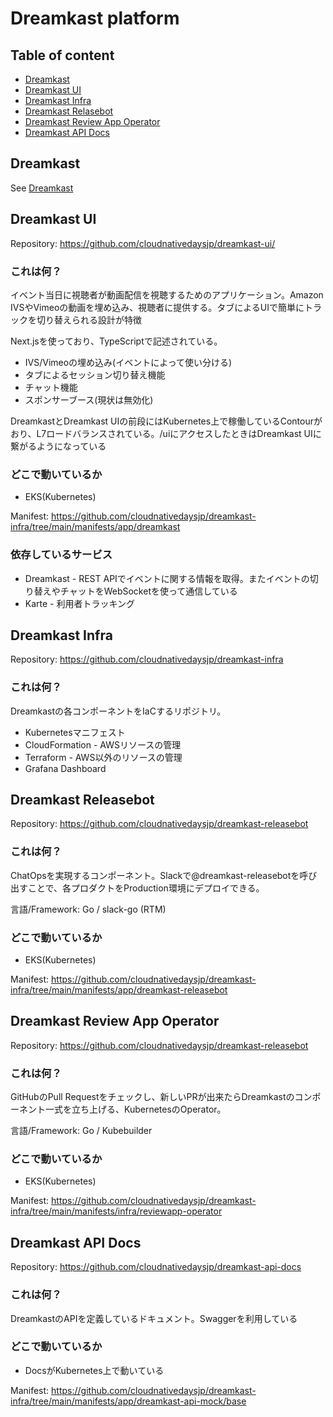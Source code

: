 Dreamkast platform
==================

## Table of content

- [Dreamkast](#dreamkast)
- [Dreamkast UI](#dreamkast-UI)
- [Dreamkast Infra](#dreamkast-infra)
- [Dreamkast Relasebot](#dreamkast-relasebot)
- [Dreamkast Review App Operator](#dreamkast-reveiw-app-operator)
- [Dreamkast API Docs](#dreamkast-api-docs)

## Dreamkast

See [Dreamkast](docs/dreamkast.md)

## Dreamkast UI

Repository: https://github.com/cloudnativedaysjp/dreamkast-ui/

### これは何？

イベント当日に視聴者が動画配信を視聴するためのアプリケーション。Amazon IVSやVimeoの動画を埋め込み、視聴者に提供する。タブによるUIで簡単にトラックを切り替えられる設計が特徴

 Next.jsを使っており、TypeScriptで記述されている。

- IVS/Vimeoの埋め込み(イベントによって使い分ける)
- タブによるセッション切り替え機能
- チャット機能
- スポンサーブース(現状は無効化)

DreamkastとDreamkast UIの前段にはKubernetes上で稼働しているContourがおり、L7ロードバランスされている。/uiにアクセスしたときはDreamkast UIに繋がるようになっている

### どこで動いているか

- EKS(Kubernetes)

Manifest: https://github.com/cloudnativedaysjp/dreamkast-infra/tree/main/manifests/app/dreamkast

### 依存しているサービス

- Dreamkast - REST APIでイベントに関する情報を取得。またイベントの切り替えやチャットをWebSocketを使って通信している
- Karte - 利用者トラッキング

## Dreamkast Infra

Repository: https://github.com/cloudnativedaysjp/dreamkast-infra

### これは何？

Dreamkastの各コンポーネントをIaCするリポジトリ。

- Kubernetesマニフェスト
- CloudFormation - AWSリソースの管理
- Terraform - AWS以外のリソースの管理
- Grafana Dashboard

## Dreamkast Releasebot

Repository: https://github.com/cloudnativedaysjp/dreamkast-releasebot

### これは何？

ChatOpsを実現するコンポーネント。Slackで@dreamkast-releasebotを呼び出すことで、各プロダクトをProduction環境にデプロイできる。

言語/Framework: Go / slack-go (RTM)

### どこで動いているか

- EKS(Kubernetes)

Manifest: https://github.com/cloudnativedaysjp/dreamkast-infra/tree/main/manifests/app/dreamkast-releasebot

## Dreamkast Review App Operator

Repository: https://github.com/cloudnativedaysjp/dreamkast-releasebot

### これは何？

GitHubのPull Requestをチェックし、新しいPRが出来たらDreamkastのコンポーネント一式を立ち上げる、KubernetesのOperator。

言語/Framework: Go / Kubebuilder

### どこで動いているか

- EKS(Kubernetes)

Manifest: https://github.com/cloudnativedaysjp/dreamkast-infra/tree/main/manifests/infra/reviewapp-operator

## Dreamkast API Docs

Repository: https://github.com/cloudnativedaysjp/dreamkast-api-docs

### これは何？

DreamkastのAPIを定義しているドキュメント。Swaggerを利用している

### どこで動いているか

- DocsがKubernetes上で動いている

Manifest: https://github.com/cloudnativedaysjp/dreamkast-infra/tree/main/manifests/app/dreamkast-api-mock/base





